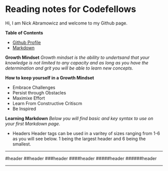 # Reading notes for Codefellows

Hi, I am Nick Abramowicz and welcome to my Github page.

**Table of Contents**
* [Github Profile](https://github.com/nickdeans)
* [Markdown](markdown.md)

**Growth Mindset**
*Growth mindset is the ability to undertsand that your knowledge is not limited to any capacity and as long as you have the determination and grit you will be able to learn new concepts.*

**How to keep yourself in a Growth Mindset**

* Embrace Challenges
* Persist through Obstacles 
* Maximixe Effort 
* Learn From Constructive Critiscm
* Be Inspired 

**Learning Markdown**
*Below you will find basic and key syntax to use on your first Markdown page.*

* Headers
Header tags can be used in a varitey of sizes ranging from 1-6 as you will see below. 1 being the largest header and 6 being the smallest.

***
#header
##header
###header
####header
#####header
######header
***
